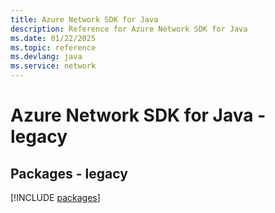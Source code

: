 ```yaml
---
title: Azure Network SDK for Java
description: Reference for Azure Network SDK for Java
ms.date: 01/22/2025
ms.topic: reference
ms.devlang: java
ms.service: network
---
```

# Azure Network SDK for Java - legacy
## Packages - legacy
[!INCLUDE [packages](network-index.md)]